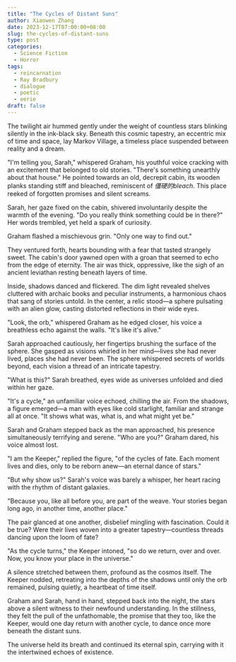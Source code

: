 ```yaml
---
title: "The Cycles of Distant Suns"
author: Xiaowen Zhang
date: 2023-12-17T07:00:00+08:00
slug: the-cycles-of-distant-suns
type: post
categories:
  - Science Fiction
  - Horror
tags:
  - reincarnation
  - Ray Bradbury
  - dialogue
  - poetic
  - eerie
draft: false
---
```


The twilight air hummed gently under the weight of countless stars blinking silently in the ink-black sky. Beneath this cosmic tapestry, an eccentric mix of time and space, lay Markov Village, a timeless place suspended between reality and a dream.

"I'm telling you, Sarah," whispered Graham, his youthful voice cracking with an excitement that belonged to old stories. "There's something unearthly about that house." He pointed towards an old, decrepit cabin, its wooden planks standing stiff and bleached, reminiscent of *僵硬的bleach*. This place reeked of forgotten promises and silent screams.

Sarah, her gaze fixed on the cabin, shivered involuntarily despite the warmth of the evening. "Do you really think something could be in there?" Her words trembled, yet held a spark of curiosity.

Graham flashed a mischievous grin. "Only one way to find out."

They ventured forth, hearts bounding with a fear that tasted strangely sweet. The cabin's door yawned open with a groan that seemed to echo from the edge of eternity. The air was thick, oppressive, like the sigh of an ancient leviathan resting beneath layers of time.

Inside, shadows danced and flickered. The dim light revealed shelves cluttered with archaic books and peculiar instruments, a harmonious chaos that sang of stories untold. In the center, a relic stood—a sphere pulsating with an alien glow, casting distorted reflections in their wide eyes.

"Look, the orb," whispered Graham as he edged closer, his voice a breathless echo against the walls. "It's like it's alive."

Sarah approached cautiously, her fingertips brushing the surface of the sphere. She gasped as visions whirled in her mind—lives she had never lived, places she had never been. The sphere whispered secrets of worlds beyond, each vision a thread of an intricate tapestry.

"What is this?" Sarah breathed, eyes wide as universes unfolded and died within her gaze.

"It's a cycle," an unfamiliar voice echoed, chilling the air. From the shadows, a figure emerged—a man with eyes like cold starlight, familiar and strange all at once. "It shows what was, what is, and what might yet be."

Sarah and Graham stepped back as the man approached, his presence simultaneously terrifying and serene. "Who are you?" Graham dared, his voice almost lost.

"I am the Keeper," replied the figure, "of the cycles of fate. Each moment lives and dies, only to be reborn anew—an eternal dance of stars."

"But why show us?" Sarah's voice was barely a whisper, her heart racing with the rhythm of distant galaxies.

"Because you, like all before you, are part of the weave. Your stories began long ago, in another time, another place."

The pair glanced at one another, disbelief mingling with fascination. Could it be true? Were their lives woven into a greater tapestry—countless threads dancing upon the loom of fate?

"As the cycle turns," the Keeper intoned, "so do we return, over and over. Now, you know your place in the universe."

A silence stretched between them, profound as the cosmos itself. The Keeper nodded, retreating into the depths of the shadows until only the orb remained, pulsing quietly, a heartbeat of time itself.

Graham and Sarah, hand in hand, stepped back into the night, the stars above a silent witness to their newfound understanding. In the stillness, they felt the pull of the unfathomable, the promise that they too, like the Keeper, would one day return with another cycle, to dance once more beneath the distant suns.

The universe held its breath and continued its eternal spin, carrying with it the intertwined echoes of existence.